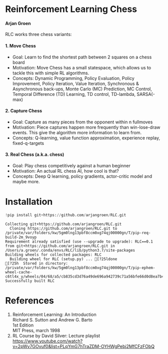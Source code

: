 
# Reinforcement Learning Chess
#### Arjan Groen



RLC works three chess variants:

#### 1. Move Chess 
- Goal: Learn to find the shortest path between 2 squares on a chess board  
- Motivation: Move Chess has a small statespace, which allows us to tackle this with simple RL algorithms.
- Concepts: Dynamic Programming, Policy Evaluation, Policy Improvement, Policy Iteration, Value Iteration, Synchronous & Asynchronous back-ups, Monte Carlo (MC) Prediction, MC Control, Temporal Difference (TD) Learning, TD control, TD-lambda, SARSA(-max)

#### 2. Capture Chess
- Goal: Capture as many pieces from the opponent within n fullmoves
- Motivation: Piece captures happen more frequently than win-lose-draw events. This give the algorithm more information to learn from.
- Concepts: Q-learning, value function approximation, experience replay, fixed-q-targets


#### 3. Real Chess (a.k.a. chess)
- Goal: Play chess competitively against a human beginner
- Motivation: An actual RL chess AI, how cool is that?
- Concepts: Deep Q learning, policy gradients, actor-critic model and maybe more. 


# Installation


```python
!pip install git+https://github.com/arjangroen/RLC.git
```

    Collecting git+https://github.com/arjangroen/RLC.git
      Cloning https://github.com/arjangroen/RLC.git to /private/var/folders/kw/5gm0lng13pbf8ccm0xg74qj00000gn/T/pip-req-build-2m_9voyp
    Requirement already satisfied (use --upgrade to upgrade): RLC==0.1 from git+https://github.com/arjangroen/RLC.git in /Users/a.groen/.conda/envs/RLC/lib/python3.7/site-packages
    Building wheels for collected packages: RLC
      Building wheel for RLC (setup.py) ... [?25ldone
    [?25h  Stored in directory: /private/var/folders/kw/5gm0lng13pbf8ccm0xg74qj00000gn/T/pip-ephem-wheel-cache-c6tl4x_y/wheels/04/68/a5/cb835cd3d76a49de696a942739c71a56bfe66d0d8ea7b4b446
    Successfully built RLC

# References

1. Reinforcement Learning: An Introduction  
   Richard S. Sutton and Andrew G. Barto  
   1st Edition  
   MIT Press, march 1998
2. RL Course by David Silver: Lecture playlist  
   https://www.youtube.com/watch?v=2pWv7GOvuf0&list=PLqYmG7hTraZDM-OYHWgPebj2MfCFzFObQ

